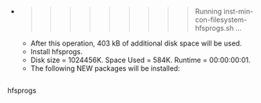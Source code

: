 * >>>>>>>>> Running inst-min-con-filesystem-hfsprogs.sh ...
  * After this operation, 403 kB of additional disk space will be used.
  * Install hfsprogs.
  * Disk size = 1024456K. Space Used = 584K. Runtime = 00:00:00:01.
  * The following NEW packages will be installed:
  ```bash
hfsprogs
  ```

